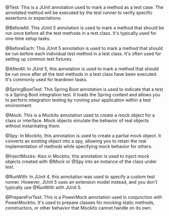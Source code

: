 @Test: This is a JUnit annotation used to mark a method as a test case. The annotated method will be executed by the test runner to verify specific assertions or expectations.

@BeforeAll: This JUnit 5 annotation is used to mark a method that should be run once before all the test methods in a test class. It's typically used for one-time setup tasks.

@BeforeEach: This JUnit 5 annotation is used to mark a method that should be run before each individual test method in a test class. It's often used for setting up common test fixtures.

@AfterAll: In JUnit 5, this annotation is used to mark a method that should be run once after all the test methods in a test class have been executed. It's commonly used for teardown tasks.

@SpringBootTest: This Spring Boot annotation is used to indicate that a test is a Spring Boot integration test. It loads the Spring context and allows you to perform integration testing by running your application within a test environment.

@Mock: This is a Mockito annotation used to create a mock object for a class or interface. Mock objects simulate the behavior of real objects without instantiating them.

@Spy: In Mockito, this annotation is used to create a partial mock object. It converts an existing object into a spy, allowing you to retain the real implementation of methods while specifying mock behavior for others.

@InjectMocks: Also in Mockito, this annotation is used to inject mock objects created with @Mock or @Spy into an instance of the class under test.

@RunWith: In JUnit 4, this annotation was used to specify a custom test runner. However, JUnit 5 uses an extension model instead, and you don't typically use @RunWith with JUnit 5.

@PrepareForTest: This is a PowerMock annotation used in conjunction with PowerMockito. It's used to prepare classes for mocking static methods, constructors, or other behavior that Mockito cannot handle on its own.